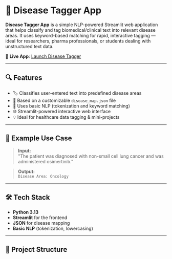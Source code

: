 # 🧠 Disease Tagger App

**Disease Tagger App** is a simple NLP-powered Streamlit web application that helps classify and tag biomedical/clinical text into relevant disease areas. It uses keyword-based matching for rapid, interactive tagging — ideal for researchers, pharma professionals, or students dealing with unstructured text data.

🚀 **Live App**: [Launch Disease Tagger](https://disease-tagger-app-6dhgaeqhzbbsn6cjvkkmw2.streamlit.app/)

---

## 🔍 Features

- 🏷️ Classifies user-entered text into predefined disease areas
- 📂 Based on a customizable `disease_map.json` file
- 🧠 Uses basic NLP (tokenization and keyword matching)
- 🌐 Streamlit-powered interactive web interface
- 💡 Ideal for healthcare data tagging & mini-projects

---

## 🧪 Example Use Case

> **Input:**  
> "The patient was diagnosed with non-small cell lung cancer and was administered osimertinib."

> **Output:**  
> `Disease Area: Oncology`

---

## 🛠️ Tech Stack

- **Python 3.13**
- **Streamlit** for the frontend
- **JSON** for disease mapping
- **Basic NLP** (tokenization, lowercasing)

---

## 📁 Project Structure
